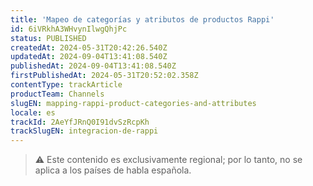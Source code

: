 ```yaml
---
title: 'Mapeo de categorías y atributos de productos Rappi'
id: 6iVRkhA3WHvynIlwgQhjPc
status: PUBLISHED
createdAt: 2024-05-31T20:42:26.540Z
updatedAt: 2024-09-04T13:41:08.540Z
publishedAt: 2024-09-04T13:41:08.540Z
firstPublishedAt: 2024-05-31T20:52:02.358Z
contentType: trackArticle
productTeam: Channels
slugEN: mapping-rappi-product-categories-and-attributes
locale: es
trackId: 2AeYfJRnQ0I91dvSzRcpKh
trackSlugEN: integracion-de-rappi
---
```


> ⚠️ Este contenido es exclusivamente regional; por lo tanto, no se aplica a los países de habla española.
